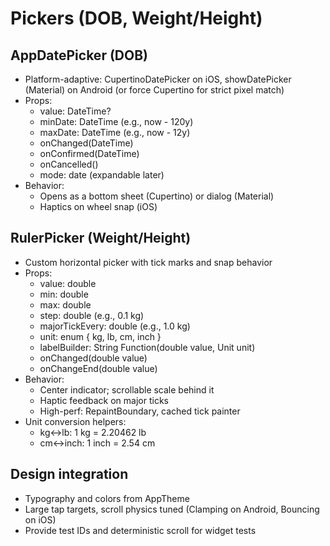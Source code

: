 # Pickers (DOB, Weight/Height)

## AppDatePicker (DOB)
- Platform-adaptive: CupertinoDatePicker on iOS, showDatePicker (Material) on Android (or force Cupertino for strict pixel match)
- Props:
  - value: DateTime?
  - minDate: DateTime (e.g., now - 120y)
  - maxDate: DateTime (e.g., now - 12y)
  - onChanged(DateTime)
  - onConfirmed(DateTime)
  - onCancelled()
  - mode: date (expandable later)
- Behavior:
  - Opens as a bottom sheet (Cupertino) or dialog (Material)
  - Haptics on wheel snap (iOS)

## RulerPicker (Weight/Height)
- Custom horizontal picker with tick marks and snap behavior
- Props:
  - value: double
  - min: double
  - max: double
  - step: double (e.g., 0.1 kg)
  - majorTickEvery: double (e.g., 1.0 kg)
  - unit: enum { kg, lb, cm, inch }
  - labelBuilder: String Function(double value, Unit unit)
  - onChanged(double value)
  - onChangeEnd(double value)
- Behavior:
  - Center indicator; scrollable scale behind it
  - Haptic feedback on major ticks
  - High-perf: RepaintBoundary, cached tick painter
- Unit conversion helpers:
  - kg<->lb: 1 kg = 2.20462 lb
  - cm<->inch: 1 inch = 2.54 cm

## Design integration
- Typography and colors from AppTheme
- Large tap targets, scroll physics tuned (Clamping on Android, Bouncing on iOS)
- Provide test IDs and deterministic scroll for widget tests

